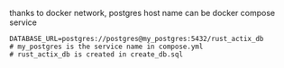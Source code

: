 thanks to docker network, postgres host name can be docker compose service
```Shell
DATABASE_URL=postgres://postgres@my_postgres:5432/rust_actix_db
# my_postgres is the service name in compose.yml
# rust_actix_db is created in create_db.sql
```